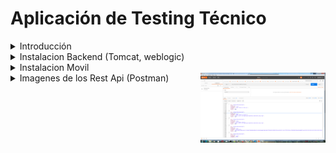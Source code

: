 # Aplicación de Testing Técnico 
<details>
<summary>Introducción</summary>
<br>
Desarrollar una solución dividida en dos capas Backend y Front End  basada en técnologia java utilizando como framework spring boot y orientada a una arquitectura de microservicios. Asi como una Aplicación Movil en kotlin
</details>

<details>

<summary>Instalacion Backend (Tomcat, weblogic)</summary>
         Proyecto montado con Spring Boot y Java 8, con los siguientes frameworks / libraries / funcionalidades:

 - Spring Boot: versión 2. posibilidad de arrancar directamente con el plugin de maven o generar un war para despliegue en 
 tomcat o similar. Con 'actuator' activado.

 - Servicio completo RESTful con Spring 

 - Documentado servicio con Swagger 2 (Springfox)

 - Capa de base de datos con Spring DATA mongoDB

 - Spring Exception Handling en los controllers
 
 - Validaciones en los entities, y envío de errores



Requisitos:

 - Maven (instalado y configurado)

 - mongoDB server (instalado y arrancado, en localhost y con el puerto por defecto)

Comandos

 - Arrancar directamente con el plugin de SpringBoot:
 
    ```
    mvn spring-boot:run
    ```

</details>
<details>
<summary>Instalacion Movil</summary>
# jgyanez - Android Architecture Sample

<img align="right" src="https://github.com/sberoch/RickAndMorty-AndroidArchitectureSample/raw/master/assets/characters.jpg" width="200">

Desarrollo de una aplicación movil con la siguiente Arquitectura 
 * ViewModel
 * LiveData
 * Dagger (for dependency injection)
 * Kotlin Coroutines
 * Retrofit
 * Room (Pendiente, para replicación de Datos)
 * Navigation
 
 ## Funcionalidades
 * Aplicación offline
 * Utilizacíon de kotlin Coroutines Para la sincronización y rendimiento del dispositivo movil
 *

</details>

<details>
   <summary>Imagenes de los Rest Api (Postman)
   <img align="right" src="https://github.com/GuilleCripto/DemoSpringKotlin/blob/main/postman1.png" width="200">
   
   </summary>
</details>

















